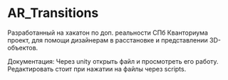 # AR_Transitions
Разработанный на хакатон по доп. реальности СПб Кванториума проект, для помощи дизайнерам в расстановке и представлении 3D-объектов.

Документация:
Через unity открыть файл и просмотреть его работу. Редактировать стоит при нажатии на файлы через scripts.
